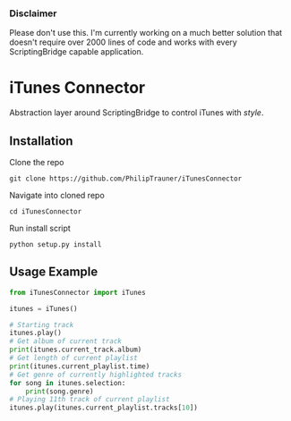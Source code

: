 ### Disclaimer
Please don't use this. I'm currently working on a much better solution that doesn't require over 2000 lines of code and works with every ScriptingBridge capable application.

# iTunes Connector
Abstraction layer around ScriptingBridge to control iTunes with *style*.

## Installation
Clone the repo
```
git clone https://github.com/PhilipTrauner/iTunesConnector
```

Navigate into cloned repo
```
cd iTunesConnector
``` 

Run install script
```
python setup.py install
```

## Usage Example
```python
from iTunesConnector import iTunes

itunes = iTunes()

# Starting track
itunes.play()
# Get album of current track
print(itunes.current_track.album)
# Get length of current playlist
print(itunes.current_playlist.time)
# Get genre of currently highlighted tracks
for song in itunes.selection:
	print(song.genre)
# Playing 11th track of current playlist
itunes.play(itunes.current_playlist.tracks[10])
```



